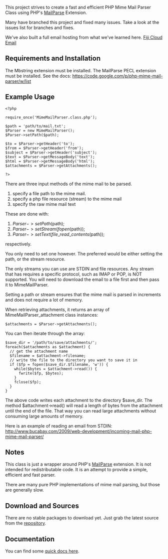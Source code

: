 This project strives to create a fast and efficient PHP Mime Mail Parser Class using PHP's [MailParse](http://pecl.php.net/package/mailparse) Extension.

Many have branched this project and fixed many issues. Take a look at the issues list for branches and fixes.

We've also built a full email hosting from what we've learned here. [Fiji Cloud Email](http://www.fijisoftware.com/)


## Requirements and Installation ##
The Mbstring extension must be installed.
The MailParse PECL extension must be installed.
See the docs: https://code.google.com/p/php-mime-mail-parser/w/list

## Example Usage ##

```
<?php

require_once('MimeMailParser.class.php');

$path = 'path/to/mail.txt';
$Parser = new MimeMailParser();
$Parser->setPath($path);

$to = $Parser->getHeader('to');
$from = $Parser->getHeader('from');
$subject = $Parser->getHeader('subject');
$text = $Parser->getMessageBody('text');
$html = $Parser->getMessageBody('html');
$attachments = $Parser->getAttachments();

?>
```

There are three input methods of the mime mail to be parsed.

  1. specify a file path to the mime mail.
  1. specify a php file resource (stream) to the mime mail
  1. specify the raw mime mail text

These are done with:

  1. $Parser->setPath($path);
  1. $Parser->setStream(fopen($path));
  1. $Parser->setText(file\_read\_contents($path));

respectively.

You only need to set one however. The preferred would be either setting the path, or the stream resource.

The only streams you can use are STDIN and file resources. Any stream that has requires a specific protocol, such as IMAP or POP, is NOT supported. You will need to download the email to a file first and then pass it to MimeMailParser.

Setting a path or stream ensures that the mime mail is parsed in increments and does not require a lot of memory.

When retrieving attachments, it returns an array of MimeMailParser\_attachment class instances:

```
$attachments = $Parser->getAttachments();
```

You can then iterate through the array:

```
$save_dir = '/path/to/save/attachments/';
foreach($attachments as $attachment) {
  // get the attachment name
  $filename = $attachment->filename;
  // write the file to the directory you want to save it in
  if ($fp = fopen($save_dir.$filename, 'w')) {
    while($bytes = $attachment->read()) {
      fwrite($fp, $bytes);
    }
    fclose($fp);
  }
}
```

The above code writes each attachment to the directory $save\_dir. The method $attachment->read() will read a length of bytes from the attachment until the end of the file. That way you can read large attachments without consuming large amounts of memory.

Here is an example of reading an email from STDIN: http://www.bucabay.com/2009/web-development/incoming-mail-php-mime-mail-parser/

## Notes ##

This class is just a wrapper around PHP's [MailParse](http://pecl.php.net/package/mailparse) extension. It is not intended for redistributable code. It is an attempt to provide a simple, efficient and fast parser.

There are many pure PHP implementations of mime mail parsing, but those are generally slow.

## Download and Sources ##

There are no stable packages to download yet. Just grab the latest source from the [repository](http://code.google.com/p/php-mime-mail-parser/source/browse/trunk/MimeMailParser.class.php).

## Documentation ##

You can find some [quick docs here](http://code.google.com/p/php-mime-mail-parser/wiki/RequirementsAndInstallation).